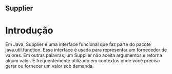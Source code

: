 ## Supplier
# Introdução
Em Java, Supplier é uma interface funcional que faz parte do pacote java.util.function. Essa interface é usada para representar um fornecedor de valores. Em outras palavras, um Supplier não aceita argumentos e retorna algum valor. É frequentemente utilizado em contextos onde você precisa gerar ou fornecer um valor sob demanda.